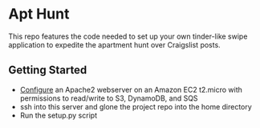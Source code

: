 # Apt Hunt 

This repo features the code needed to set up your own tinder-like swipe application to expedite the apartment hunt over Craigslist posts. 

## Getting Started
* [Configure](http://amunategui.github.io/idea-to-pitch/) an Apache2 webserver on an Amazon EC2 t2.micro with permissions to read/write to S3, DynamoDB, and SQS
* ssh into this server and glone the project repo into the home directory
* Run the setup.py script


